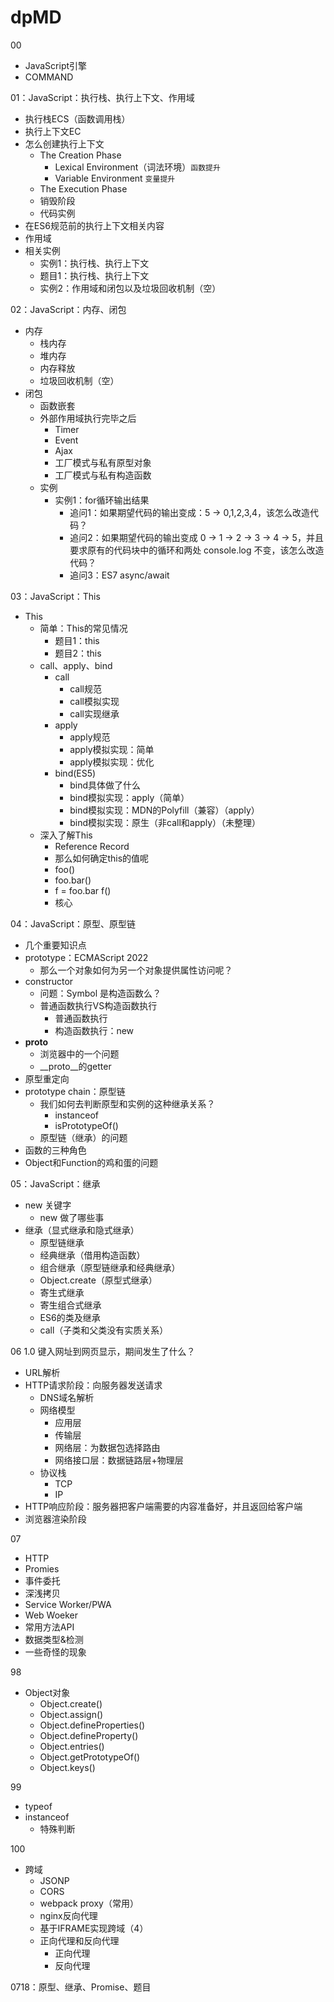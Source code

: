# dpMD

00

- JavaScript引擎
- COMMAND

01：JavaScript：执行栈、执行上下文、作用域

- 执行栈ECS（函数调用栈）
- 执行上下文EC
- 怎么创建执行上下文
  - The Creation Phase
    - Lexical Environment（词法环境）`函数提升`
    - Variable Environment `变量提升`
  - The Execution Phase
  - 销毁阶段
  - 代码实例
- 在ES6规范前的执行上下文相关内容
- 作用域
- 相关实例
  - 实例1：执行栈、执行上下文
  - 题目1：执行栈、执行上下文
  - 实例2：作用域和闭包以及垃圾回收机制（空）

02：JavaScript：内存、闭包

- 内存
  - 栈内存
  - 堆内存
  - 内存释放
  - 垃圾回收机制（空）
- 闭包
  - 函数嵌套
  - 外部作用域执行完毕之后
    - Timer
    - Event
    - Ajax
    - 工厂模式与私有原型对象
    - 工厂模式与私有构造函数
  - 实例
    - 实例1：for循环输出结果
      - 追问1：如果期望代码的输出变成：5 -> 0,1,2,3,4，该怎么改造代码？
      - 追问2：如果期望代码的输出变成 0 -> 1 -> 2 -> 3 -> 4 -> 5，并且要求原有的代码块中的循环和两处 console.log 不变，该怎么改造代码？
      - 追问3：ES7 async/await

03：JavaScript：This

- This
  - 简单：This的常见情况
    - 题目1：this
    - 题目2：this
  - call、apply、bind
    - call
      - call规范
      - call模拟实现
      - call实现继承
    - apply
      - apply规范
      - apply模拟实现：简单
      - apply模拟实现：优化
    - bind(ES5)
      - bind具体做了什么
      - bind模拟实现：apply（简单）
      - bind模拟实现：MDN的Polyfill（兼容）（apply）
      - bind模拟实现：原生（非call和apply）（未整理）
  - 深入了解This
    - Reference Record
    - 那么如何确定this的值呢
    - foo()
    - foo.bar()
    - f = foo.bar f()
    - 核心

04：JavaScript：原型、原型链

- 几个重要知识点
- prototype：ECMAScript 2022
  - 那么一个对象如何为另一个对象提供属性访问呢？
- constructor
  - 问题：Symbol 是构造函数么？
  - 普通函数执行VS构造函数执行
    - 普通函数执行
    - 构造函数执行：new
- __proto__
  - 浏览器中的一个问题  
  - __proto__的getter
- 原型重定向
- prototype chain：原型链
  - 我们如何去判断原型和实例的这种继承关系？
    - instanceof
    - isPrototypeOf()
  - 原型链（继承）的问题
- 函数的三种角色
- Object和Function的鸡和蛋的问题

05：JavaScript：继承

- new 关键字
  - new 做了哪些事
- 继承（显式继承和隐式继承）
  - 原型链继承
  - 经典继承（借用构造函数）
  - 组合继承（原型链继承和经典继承）
  - Object.create（原型式继承）
  - 寄生式继承
  - 寄生组合式继承
  - ES6的类及继承
  - call（子类和父类没有实质关系）

06 1.0 键入网址到网页显示，期间发生了什么？
  
- URL解析
- HTTP请求阶段：向服务器发送请求
  - DNS域名解析
  - 网络模型
    - 应用层
    - 传输层
    - 网络层：为数据包选择路由
    - 网络接口层：数据链路层+物理层
  - 协议栈
    - TCP
    - IP
- HTTP响应阶段：服务器把客户端需要的内容准备好，并且返回给客户端
- 浏览器渲染阶段

07

- HTTP
- Promies
- 事件委托
- 深浅拷贝
- Service Worker/PWA
- Web Woeker
- 常用方法API
- 数据类型&检测
- 一些奇怪的现象

98

- Object对象
  - Object.create()
  - Object.assign()
  - Object.defineProperties()
  - Object.defineProperty()
  - Object.entries()
  - Object.getPrototypeOf()
  - Object.keys()

99

- typeof
- instanceof
  - 特殊判断

100

- 跨域
  - JSONP
  - CORS
  - webpack proxy（常用）
  - nginx反向代理
  - 基于IFRAME实现跨域（4）
  - 正向代理和反向代理
    - 正向代理
    - 反向代理

0718：原型、继承、Promise、题目
